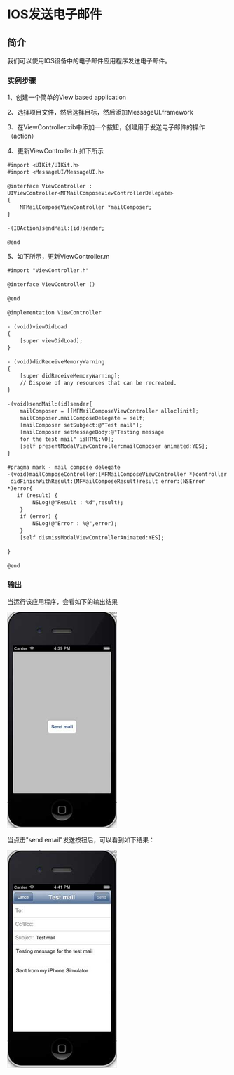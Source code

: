 
# IOS发送电子邮件

## 简介

我们可以使用IOS设备中的电子邮件应用程序发送电子邮件。

### 实例步骤

1、创建一个简单的View based application

2、选择项目文件，然后选择目标，然后添加MessageUI.framework

3、在ViewController.xib中添加一个按钮，创建用于发送电子邮件的操作（action）

4、更新ViewController.h,如下所示

```
#import <UIKit/UIKit.h>
#import <MessageUI/MessageUI.h>

@interface ViewController : UIViewController<MFMailComposeViewControllerDelegate>
{
    MFMailComposeViewController *mailComposer;
}

-(IBAction)sendMail:(id)sender;

@end

```

5、如下所示，更新ViewController.m

```
#import "ViewController.h"

@interface ViewController ()

@end

@implementation ViewController

- (void)viewDidLoad
{
    [super viewDidLoad];   
}

- (void)didReceiveMemoryWarning
{
    [super didReceiveMemoryWarning];
    // Dispose of any resources that can be recreated.
}

-(void)sendMail:(id)sender{
    mailComposer = [[MFMailComposeViewController alloc]init];
    mailComposer.mailComposeDelegate = self;
    [mailComposer setSubject:@"Test mail"];
    [mailComposer setMessageBody:@"Testing message 
    for the test mail" isHTML:NO];
    [self presentModalViewController:mailComposer animated:YES];
}

#pragma mark - mail compose delegate
-(void)mailComposeController:(MFMailComposeViewController *)controller 
 didFinishWithResult:(MFMailComposeResult)result error:(NSError *)error{
   if (result) {
        NSLog(@"Result : %d",result);
    }
    if (error) {
        NSLog(@"Error : %@",error);
    }
    [self dismissModalViewControllerAnimated:YES];

}

@end

```

### 输出

当运行该应用程序，会看如下的输出结果

![sendEmailOutput1](../img/sendEmailOutput1.jpg)

当点击"send email"发送按钮后，可以看到如下结果：

![sendEmailOutput2](../img/sendEmailOutput2.jpg)
